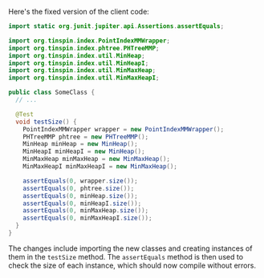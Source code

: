 Here's the fixed version of the client code:
```java
import static org.junit.jupiter.api.Assertions.assertEquals;

import org.tinspin.index.PointIndexMMWrapper;
import org.tinspin.index.phtree.PHTreeMMP;
import org.tinspin.index.util.MinHeap;
import org.tinspin.index.util.MinHeapI;
import org.tinspin.index.util.MinMaxHeap;
import org.tinspin.index.util.MinMaxHeapI;

public class SomeClass {
  // ...

  @Test
  void testSize() {
    PointIndexMMWrapper wrapper = new PointIndexMMWrapper();
    PHTreeMMP phtree = new PHTreeMMP();
    MinHeap minHeap = new MinHeap();
    MinHeapI minHeapI = new MinHeap();
    MinMaxHeap minMaxHeap = new MinMaxHeap();
    MinMaxHeapI minMaxHeapI = new MinMaxHeap();

    assertEquals(0, wrapper.size());
    assertEquals(0, phtree.size());
    assertEquals(0, minHeap.size());
    assertEquals(0, minHeapI.size());
    assertEquals(0, minMaxHeap.size());
    assertEquals(0, minMaxHeapI.size());
  }
}
```
The changes include importing the new classes and creating instances of them in the `testSize` method. The `assertEquals` method is then used to check the size of each instance, which should now compile without errors.